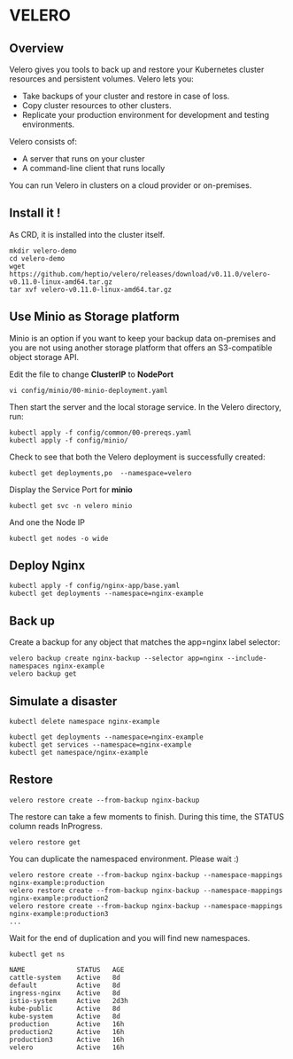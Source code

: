 # VELERO

## Overview

Velero gives you tools to back up and restore your Kubernetes cluster resources and persistent volumes. Velero lets you:
* Take backups of your cluster and restore in case of loss.
* Copy cluster resources to other clusters.
* Replicate your production environment for development and testing environments.

Velero consists of:
* A server that runs on your cluster
* A command-line client that runs locally

You can run Velero in clusters on a cloud provider or on-premises.

## Install it !

As CRD, it is installed into the cluster itself.

```
mkdir velero-demo
cd velero-demo
wget https://github.com/heptio/velero/releases/download/v0.11.0/velero-v0.11.0-linux-amd64.tar.gz
tar xvf velero-v0.11.0-linux-amd64.tar.gz
```

## Use Minio as Storage platform

Minio is an option if you want to keep your backup data on-premises and you are not using another storage platform that offers an S3-compatible object storage API.

Edit the file to change **ClusterIP** to **NodePort**
```
vi config/minio/00-minio-deployment.yaml
```

Then start the server and the local storage service. In the Velero directory, run:

```
kubectl apply -f config/common/00-prereqs.yaml
kubectl apply -f config/minio/
```

Check to see that both the Velero deployment is successfully created:

```
kubectl get deployments,po  --namespace=velero
```

Display the Service Port for **minio**

```
kubectl get svc -n velero minio
```

And one the Node IP
```
kubectl get nodes -o wide
```

## Deploy Nginx

```
kubectl apply -f config/nginx-app/base.yaml
kubectl get deployments --namespace=nginx-example
```

## Back up

Create a backup for any object that matches the app=nginx label selector:

```
velero backup create nginx-backup --selector app=nginx --include-namespaces nginx-example
velero backup get
```

## Simulate a disaster

```
kubectl delete namespace nginx-example

kubectl get deployments --namespace=nginx-example
kubectl get services --namespace=nginx-example
kubectl get namespace/nginx-example
```

## Restore

```
velero restore create --from-backup nginx-backup
```

The restore can take a few moments to finish. During this time, the STATUS column reads InProgress.

```
velero restore get
```

You can duplicate the namespaced environment. Please wait :)
```
velero restore create --from-backup nginx-backup --namespace-mappings nginx-example:production
velero restore create --from-backup nginx-backup --namespace-mappings nginx-example:production2
velero restore create --from-backup nginx-backup --namespace-mappings nginx-example:production3
...
```

Wait for the end of duplication and you will find new namespaces.

```
kubectl get ns

NAME             STATUS   AGE
cattle-system    Active   8d
default          Active   8d
ingress-nginx    Active   8d
istio-system     Active   2d3h
kube-public      Active   8d
kube-system      Active   8d
production       Active   16h
production2      Active   16h
production3      Active   16h
velero           Active   16h
```
